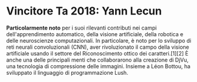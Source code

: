 # Vincitore Ta 2018: Yann Lecun


**Particolarmente noto**  per i suoi rilevanti contributi nei campi dell'apprendimento automatico, della visione artificiale, della robotica e delle neuroscienze computazionali. In particolare, è noto per lo sviluppo di reti neurali convoluzionali (CNN), aver rivoluzionato il campo della visione artificiale usando il settore del Riconoscimento ottico dei caratteri.[1][2] È anche una delle principali menti che collaborarono alla creazione di DjVu, una tecnologia di compressione delle immagini. Insieme a Léon Bottou, ha sviluppato il linguaggio di programmazione Lush.